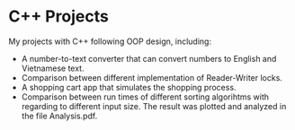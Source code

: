 # C++ Projects
My projects with C++ following OOP design, including:
- A number-to-text converter that can convert numbers to English and Vietnamese text.
- Comparison between different implementation of Reader-Writer locks.
- A shopping cart app that simulates the shopping process.
- Comparison between run times of different sorting algorihtms with regarding to different input size. The result was plotted and analyzed in the file Analysis.pdf.
